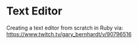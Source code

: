 # Text Editor

Creating a text editor from scratch in Ruby via:
https://www.twitch.tv/gary_bernhardt/v/90796516

